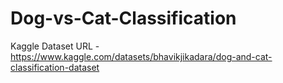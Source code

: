 # Dog-vs-Cat-Classification

Kaggle Dataset URL - https://www.kaggle.com/datasets/bhavikjikadara/dog-and-cat-classification-dataset
